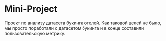 # Mini-Project
Проект по анализу датасета букинга отелей.
Как таковой целей не было, мы просто поработали с датасетом букинга и в конце составили пользовательскую метрику.
